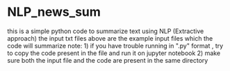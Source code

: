 # NLP_news_sum
this is a simple python code to summarize text using NLP (Extractive approach)
the input txt files above are the example input files which the code will summarize
note: 1) if you have trouble running in ".py" format , try to copy the code present in the file and run it on jupyter notebook
2) make sure both the input file and the code are present in the same directory
